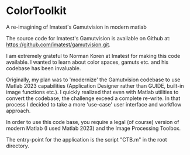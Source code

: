 # ColorToolkit
A re-imagining of Imatest's Gamutvision in modern matlab

The source code for Imatest's Gamutvision is available on Github at:
https://github.com/imatest/gamutvision.git.

I am extremely grateful to Norman Koren at Imatest for making this code available.
I wanted to learn about color spaces, gamuts etc. and his codebase has been invaluable.

Originally, my plan was to 'modernize' the Gamutvision codebase to use Matlab 2023 capabilities (Application Designer rather than GUIDE, built-in image functions etc.).
I quickly realized that even with Matlab utilities to convert the codebase, the challenge exceed a complete re-write.
In that process I decided to take a more 'use-case' user interface and workflow approach.

In order to use this code base, you require a legal (of course) version of modern Matlab (I used Matlab 2023) and the Image Processing Toolbox.

The entry-point for the application is the script "CTB.m" in the root directory.
